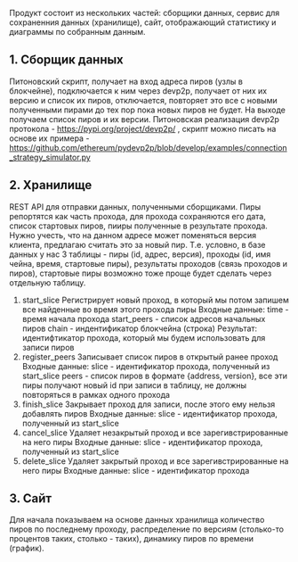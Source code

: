 Продукт состоит из нескольких частей: сборщики данных, сервис для сохраненния данных (хранилище), сайт, отображающий статистику и диаграммы по собранным данным.

## 1. Сборщик данных ##

Питоновский скрипт, получает на вход адреса пиров (узлы в блокчейне), подключается к ним через devp2p, получает от них их версию и список их пиров, отключается, повторяет это все с новыми полученными пирами до тех пор пока новых пиров не будет. На выходе получаем список пиров и их версии. Питоновская реализация devp2p протокола - https://pypi.org/project/devp2p/ , скрипт можно писать на основе их примера - https://github.com/ethereum/pydevp2p/blob/develop/examples/connection_strategy_simulator.py

## 2. Хранилище ##

REST API для отправки данных, полученными сборщиками. Пиры репортятся как часть прохода, для прохода сохраняются его дата, список стартовых пиров, пииры полученные в результате прохода. Нужно учесть, что на данном адресе может поменяться версия клиента, предлагаю считать это за новый пир. Т.е. условно, в базе данных у нас 3 таблицы - пиры (id, адрес, версия), проходы (id, имя чейна, время, стартовые пиры), результаты проходов (связь проходов и пиров), стартовые пиры возможно тоже проще будет сделать через отдельную таблицу. 

1. start_slice
   Регистрирует новый проход, в который мы потом запишем все найденные во время этого прохода пиры
   Входные данные:
   time - время начала прохода
   start_peers - список адресов начальных пиров
   chain - индентификатор блокчейна (строка)
   Результат:
   идентифтикатор прохода, который мы будем использовать для записи пиров
2. register_peers
   Записывает список пиров в открытый ранее проход
   Входные данные:
   slice - идентификатор прохода, полученный из start_slice
   peers - список пиров в формате {address, version}, все эти пиры получают новый id при записи в таблицу, не должны повторяться в рамках одного прохода
3. finish_slice
   Закрывает проход для записи, после этого ему нельзя добавлять пиров
   Входные данные:
   slice - идентификатор прохода, полученный из start_slice
4. cancel_slice
   Удаляет незакрытый проход и все зарегивстрированные на него пиры
   Входные данные:
   slice - идентификатор прохода, полученный из start_slice
5. delete_slice
   Удаляет закрытый проход и все зарегивстрированные на него пиры
   Входные данные:
   slice - идентификатор прохода
   

## 3. Сайт ##

Для начала показываем на основе данных хранилища количество пиров по последнему проходу, распределение по версиям (столько-то процентов таких, столько - таких), динамику пиров по времени (график).


